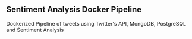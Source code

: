 ## Sentiment Analysis Docker Pipeline
Dockerized Pipeline of tweets using Twitter's API, MongoDB, PostgreSQL and Sentiment Analysis
